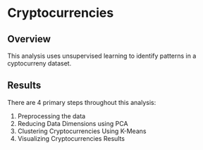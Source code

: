 # Cryptocurrencies

## Overview
This analysis uses unsupervised learning to identify patterns in a cyptocurreny dataset. 

## Results
There are 4 primary steps throughout this analysis:
1. Preprocessing the data
2. Reducing Data Dimensions using PCA
3. Clustering Cryptocurrencies Using K-Means
4. Visualizing Cryptocurrencies Results 


